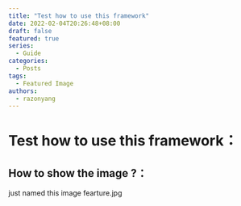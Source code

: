 ```yaml
---
title: "Test how to use this framework"
date: 2022-02-04T20:26:48+08:00
draft: false
featured: true
series:
  - Guide
categories:
  - Posts
tags:
  - Featured Image
authors:
  - razonyang
---
```


# Test how to use this framework：


## How to show the image ?：
just named this image fearture.jpg


<!--more-->
